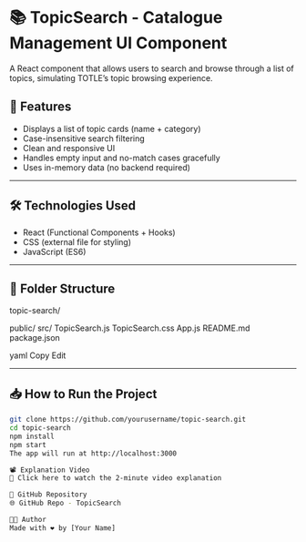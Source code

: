 # 📚 TopicSearch - Catalogue Management UI Component

A React component that allows users to search and browse through a list of topics, simulating TOTLE’s topic browsing experience.

## 🚀 Features

- Displays a list of topic cards (name + category)
- Case-insensitive search filtering
- Clean and responsive UI
- Handles empty input and no-match cases gracefully
- Uses in-memory data (no backend required)

---

## 🛠️ Technologies Used

- React (Functional Components + Hooks)
- CSS (external file for styling)
- JavaScript (ES6)

---

## 📂 Folder Structure

topic-search/

 public/
 src/
   TopicSearch.js
   TopicSearch.css
   App.js
 README.md
 package.json

yaml
Copy
Edit

---

## 📥 How to Run the Project

```bash
git clone https://github.com/yourusername/topic-search.git
cd topic-search
npm install
npm start
The app will run at http://localhost:3000

📽️ Explanation Video
🎥 Click here to watch the 2-minute video explanation

🔗 GitHub Repository
🌐 GitHub Repo - TopicSearch

👨‍💻 Author
Made with ❤️ by [Your Name]
